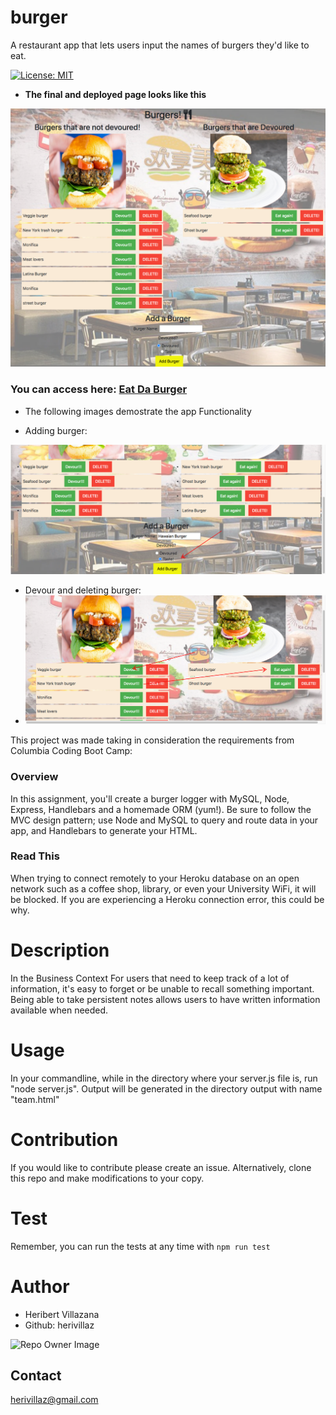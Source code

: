 # burger
A restaurant app that lets users input the names of burgers they'd like to eat.

[![License: MIT](https://img.shields.io/badge/License-MIT-blue.svg)](https://opensource.org/licenses/MIT)

* **The final and deployed page looks like this**

![Home Page](/Assets/homepage.png)


### You can access here: [Eat Da Burger](https://sheltered-shore-18370.herokuapp.com/)

* The following images demostrate the app Functionality

* Adding burger:

![addBurger](/assets/addburger.png)

* Devour and deleting burger:
* ![Devour burger](/assets/devour.png)

This project was made taking in consideration the requirements from Columbia Coding Boot Camp:

### Overview

In this assignment, you'll create a burger logger with MySQL, Node, Express, Handlebars and a homemade ORM (yum!). Be sure to follow the MVC design pattern; use Node and MySQL to query and route data in your app, and Handlebars to generate your HTML.

### Read This

When trying to connect remotely to your Heroku database on an open network such as a coffee shop, library, or even your University WiFi, it will be blocked. If you are experiencing a Heroku connection error, this could be why.


# Description

In the Business Context For users that need to keep track of a lot of information, it's easy to forget or be unable to recall something important. Being able to take persistent notes allows users to have written information available when needed.

# Usage
In your commandline, while in the directory where your server.js file is, run "node server.js". Output will be generated in the directory output with name "team.html"

# Contribution
If you would like to contribute please create an issue. Alternatively, clone this repo and make modifications to your copy.

# Test
Remember, you can run the tests at any time with `npm run test`

# Author
* Heribert Villazana
* Github: herivillaz

![Repo Owner Image](https://avatars.githubusercontent.com/herivillaz?s=100)

## Contact
herivillaz@gmail.com